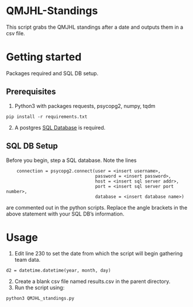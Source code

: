 # QMJHL-Standings
This script grabs the QMJHL standings after a date and outputs them in a csv file.

# Getting started

Packages required and SQL DB setup.

## Prerequisites 

1. Python3 with packages requests, psycopg2, numpy, tqdm
```
pip install -r requirements.txt
```
2. A postgres [SQL Database](https://www.postgresql.org/download/linux/) is required.

## SQL DB Setup

Before you begin, step a SQL database. Note the lines 
```
    connection = psycopg2.connect(user = <insert username>,
                                  password = <insert password>,
                                  host = <insert sql server addr>,
                                  port = <insert sql server port number>,
                                  database = <insert database name>)
```
are commented out in the python scripts. Replace the angle brackets in the above statement with your SQL DB’s information.

# Usage

1. Edit line 230 to set the date from which the script will begin gathering team data.
```
d2 = datetime.datetime(year, month, day)
```
2. Create a blank csv file named results.csv in the parent directory.
3. Run the script using:
```
python3 QMJHL_standings.py
```

